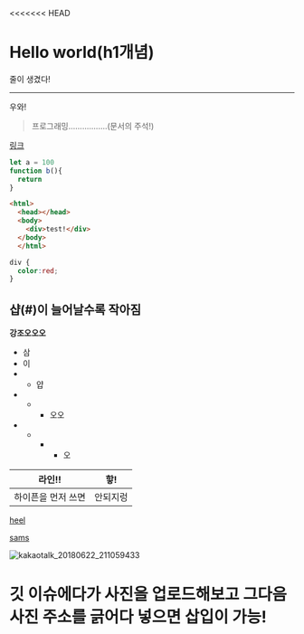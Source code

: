 <<<<<<< HEAD
# Hello world(h1개념)
줄이 생겼다!
<hr>
우와!

> 프로그래밍.................(문서의 주석!)

[링크](https://naver.com)

```js
let a = 100
function b(){
  return
}
```

```html
<html>
  <head></head>
  <body>
    <div>test!</div>
  </body>
  </html>
```

```css
div {
  color:red;
}
```

## 샵(#)이 늘어날수록 작아짐

**강조오오오**

+ 삼
+ 이
+ + 얍
+ + + 오오
+ + + + 오

|라인!!|핳!|
|--|--|
|하이픈을 먼저 쓰면|안되지렁|

[heel][0]

[sams][1]

[0]: https://daum.net
[1]: https://google.com

![kakaotalk_20180622_211059433](https://user-images.githubusercontent.com/43696483/48655717-f3539780-ea5d-11e8-8fc3-d9385e6a0867.jpg)

깃 이슈에다가 사진을 업로드해보고 그다음 사진 주소를 긁어다 넣으면 삽입이 가능!
=======